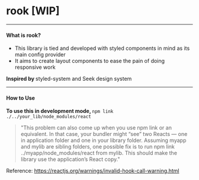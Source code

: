 # rook [WIP]
---
#### What is rook?
  - This library is tied and developed with styled components in mind as its main config provider
  - It aims to create layout components to ease the pain of doing responsive work

<b> Inspired by </b> styled-system and Seek design system


----

#### How to Use

<b>To use this in development mode, </b>
`npm link ./../your_lib/node_modules/react`

> "This problem can also come up when you use npm link or an equivalent. In that case, your bundler might “see” two Reacts — one in application folder and one in your library folder. Assuming myapp and mylib are sibling folders, one possible fix is to run npm link ../myapp/node_modules/react from mylib. This should make the library use the application’s React copy."

Reference:
https://reactjs.org/warnings/invalid-hook-call-warning.html

